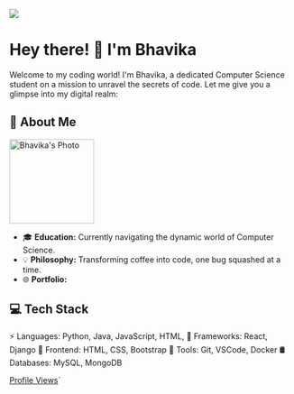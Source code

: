 ![](https://komarev.com/ghpvc/?username=sbhavika&color=0000FF)
# Hey there! 👋 I'm Bhavika

Welcome to my coding world! I'm Bhavika, a dedicated Computer Science student on a mission to unravel the secrets of code. Let me give you a glimpse into my digital realm:

## 📸 About Me
<img src="https://github.com/bhavika/awesome-repo/images/bhavika-photo.jpg" alt="Bhavika's Photo" width="150"/>

- 🎓 **Education:** Currently navigating the dynamic world of Computer Science.
- 💡 **Philosophy:** Transforming coffee into code, one bug squashed at a time.
- 🌐 **Portfolio:** 

## 💻 Tech Stack
⚡ Languages: Python, Java, JavaScript, HTML, 
🚀 Frameworks: React, Django
🎨 Frontend: HTML, CSS, Bootstrap
🔧 Tools: Git, VSCode, Docker
🛢️ Databases: MySQL, MongoDB


[Profile Views](https://komarev.com/ghpvc/?username=sbhavika&color=864879)`
